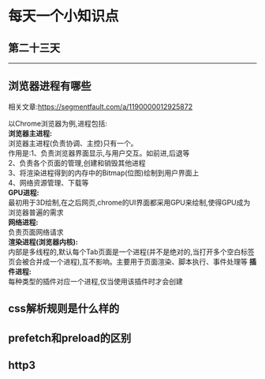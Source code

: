# 每天一个小知识点
## 第二十三天 
---

## 浏览器进程有哪些
相关文章:<https://segmentfault.com/a/1190000012925872>  

以Chrome浏览器为例,进程包括:  
**浏览器主进程:**  
浏览器主进程(负责协调、主控)只有一个。  
作用是:1、负责浏览器界面显示,与用户交互。如前进,后退等  
2、负责各个页面的管理,创建和销毁其他进程  
3、将渲染进程得到的内存中的Bitmap(位图)绘制到用户界面上  
4、网络资源管理、下载等   
**GPU进程:**  
最初用于3D绘制,在之后网页,chrome的UI界面都采用GPU来绘制,使得GPU成为浏览器普遍的需求  
**网络进程:**  
负责页面网络请求  
**渲染进程(浏览器内核):**  
内部是多线程的,默认每个Tab页面是一个进程(并不是绝对的,当打开多个空白标签页会被合并成一个进程),互不影响。主要用于页面渲染、脚本执行、事件处理等
**插件进程:**  
每种类型的插件对应一个进程,仅当使用该插件时才会创建  

## css解析规则是什么样的

## prefetch和preload的区别

## http3